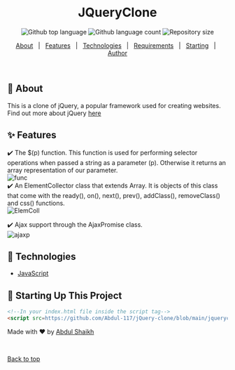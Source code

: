 <div align="center" id="top"> 


  &#xa0;

  <!-- <a href="https://jqueryclone.netlify.app">Demo</a> -->
</div>

<h1 align="center">JQueryClone</h1>

<p align="center">
  <img alt="Github top language" src="https://img.shields.io/github/languages/top/Abdul-117/jQuery-clone?color=56BEB8">

  <img alt="Github language count" src="https://img.shields.io/github/languages/count/Abdul-117/jQuery-clone?color=56BEB8">

  <img alt="Repository size" src="https://img.shields.io/github/repo-size/Abdul-117/jQuery-clone?color=56BEB8">

  <!--<img alt="License" src="https://img.shields.io/github/license/Abdul-117/jQuery-clone?color=56BEB8">-->

  <!-- <img alt="Github issues" src="https://img.shields.io/github/issues/{{YOUR_GITHUB_USERNAME}}/jqueryclone?color=56BEB8" /> -->

  <!-- <img alt="Github forks" src="https://img.shields.io/github/forks/{{YOUR_GITHUB_USERNAME}}/jqueryclone?color=56BEB8" /> -->

  <!-- <img alt="Github stars" src="https://img.shields.io/github/stars/{{YOUR_GITHUB_USERNAME}}/jqueryclone?color=56BEB8" /> -->
</p>

<!-- Status -->

<!-- <h4 align="center"> 
	🚧  JQueryClone 🚀 Under construction...  🚧
</h4> 

<hr> -->

<p align="center">
  <a href="#dart-about">About</a> &#xa0; | &#xa0; 
  <a href="#sparkles-features">Features</a> &#xa0; | &#xa0;
  <a href="#rocket-technologies">Technologies</a> &#xa0; | &#xa0;
  <a href="#white_check_mark-requirements">Requirements</a> &#xa0; | &#xa0;
  <a href="#checkered_flag-starting">Starting</a> &#xa0; | &#xa0;
  <!--<a href="#memo-license">License</a> &#xa0; | &#xa0;-->
  <a href="https://github.com/Abdul-117" target="_blank">Author</a>
</p>

<br>

## :dart: About ##

This is a clone of jQuery, a popular framework used for creating websites. Find out more about jQuery  [here](https://jquery.com/)

## :sparkles: Features ##

:heavy_check_mark: The $(p) function. This function is used for performing selector operations when passed a string as a parameter (p). Otherwise it returns an array representation of our parameter.
 \
 ![func](https://user-images.githubusercontent.com/59823103/132195910-8ddd8f16-9e6b-4a89-bd4d-2a450df147de.PNG)
 \
:heavy_check_mark: An ElementCollector class that extends Array. It is objects of this class that come with the ready(), on(), next(), prev(), addClass(), removeClass() and css() functions.
 \
 ![ElemColl](https://user-images.githubusercontent.com/59823103/132196121-320839c8-ca3e-4529-93b9-07b2e1008bed.PNG)
 

:heavy_check_mark: Ajax support through the AjaxPromise class.
 \
 ![ajaxp](https://user-images.githubusercontent.com/59823103/132196368-7dcc60ab-24c9-44e6-9174-55a91493b561.PNG)
 


## :rocket: Technologies ##

- [JavaScript](https://developer.mozilla.org/en-US/docs/Web/JavaScript)


## :checkered_flag: Starting Up This Project ##

```html
<!--In your index.html file inside the script tag-->
<script src=https://github.com/Abdul-117/jQuery-clone/blob/main/jqueryclone.js""></script>
```



Made with :heart: by <a href="https://github.com/Abdul-117" target="_blank">Abdul Shaikh</a>

&#xa0;

<a href="#top">Back to top</a>
